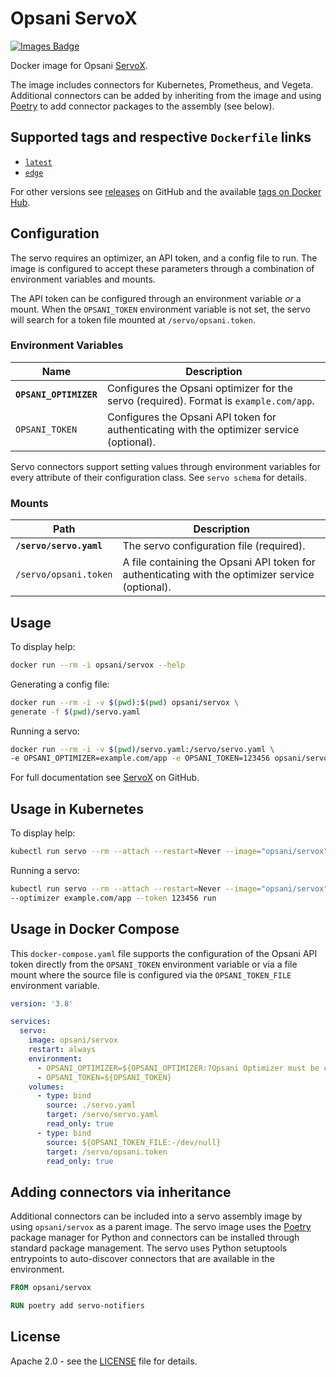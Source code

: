# Opsani ServoX

[![Images
Badge](https://images.microbadger.com/badges/image/opsani/servox.svg)](https://microbadger.com/images/opsani/servox)

Docker image for Opsani [ServoX](https://github.com/opsani/servox).

The image includes connectors for Kubernetes, Prometheus, and Vegeta. Additional
connectors can be added by inheriting from the image and using
[Poetry](https://python-poetry.org/) to add connector packages to the assembly
(see below).

## Supported tags and respective `Dockerfile` links

- [`latest`](https://github.com/opsani/servox/blob/main/Dockerfile)
- [`edge`](https://github.com/opsani/servox/blob/main/Dockerfile)

For other versions see [releases](https://github.com/opsani/servox/releases) on
GitHub and the available [tags on Docker
Hub](https://hub.docker.com/r/opsani/servox/tags/).

## Configuration

The servo requires an optimizer, an API token, and a config file to run. The
image is configured to accept these parameters through a combination of
environment variables and mounts.

The API token can be configured through an environment variable *or* a mount.
When the `OPSANI_TOKEN` environment variable is not set, the servo will search
for a token file mounted at `/servo/opsani.token`.

### Environment Variables

| Name | Description |
|------|-------------|
| **`OPSANI_OPTIMIZER`** | Configures the Opsani optimizer for the servo (required). Format is `example.com/app`. |
| `OPSANI_TOKEN` | Configures the Opsani API token for authenticating with the optimizer service (optional). |

Servo connectors support setting values through environment variables for every
attribute of their configuration class. See `servo schema` for details.

### Mounts

| Path | Description |
|------|-------------|
| **`/servo/servo.yaml`** | The servo configuration file (required). |
| `/servo/opsani.token` | A file containing the Opsani API token for authenticating with the optimizer service (optional). |

## Usage

To display help:

```bash
docker run --rm -i opsani/servox --help
```

Generating a config file:

```bash
docker run --rm -i -v $(pwd):$(pwd) opsani/servox \
generate -f $(pwd)/servo.yaml
```

Running a servo:

```bash
docker run --rm -i -v $(pwd)/servo.yaml:/servo/servo.yaml \
-e OPSANI_OPTIMIZER=example.com/app -e OPSANI_TOKEN=123456 opsani/servox
```

For full documentation see [ServoX](https://github.com/opsani/servox) on GitHub.

## Usage in Kubernetes

To display help:

```bash
kubectl run servo --rm --attach --restart=Never --image="opsani/servox" -- servo --help
```

Running a servo:

```bash
kubectl run servo --rm --attach --restart=Never --image="opsani/servox" -- \
--optimizer example.com/app --token 123456 run
```

## Usage in Docker Compose

This `docker-compose.yaml` file supports the configuration of the Opsani API
token directly from the `OPSANI_TOKEN` environment variable or via a file mount
where the source file is configured via the `OPSANI_TOKEN_FILE` environment
variable.

```yaml
version: '3.8'

services:
  servo:
    image: opsani/servox
    restart: always
    environment:
      - OPSANI_OPTIMIZER=${OPSANI_OPTIMIZER:?Opsani Optimizer must be configured}
      - OPSANI_TOKEN=${OPSANI_TOKEN}
    volumes:
      - type: bind
        source: ./servo.yaml
        target: /servo/servo.yaml
        read_only: true
      - type: bind
        source: ${OPSANI_TOKEN_FILE:-/dev/null}
        target: /servo/opsani.token
        read_only: true
```

## Adding connectors via inheritance

Additional connectors can be included into a servo assembly image by using
`opsani/servox` as a parent image. The servo image uses the
[Poetry](https://python-poetry.org/) package manager for Python and connectors
can be installed through standard package management. The servo uses Python
setuptools entrypoints to auto-discover connectors that are available in the
environment.

```dockerfile
FROM opsani/servox

RUN poetry add servo-notifiers
```

## License

Apache 2.0 - see the
[LICENSE](https://github.com/opsani/servox/blob/main/LICENSE) file for details.
